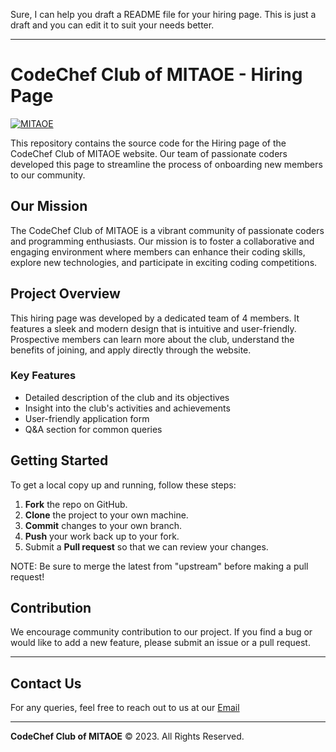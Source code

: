 Sure, I can help you draft a README file for your hiring page. This is just a draft and you can edit it to suit your needs better.

---

# CodeChef Club of MITAOE - Hiring Page 

[![MITAOE](logo-link.png)](website-link)

This repository contains the source code for the Hiring page of the CodeChef Club of MITAOE website. Our team of passionate coders developed this page to streamline the process of onboarding new members to our community. 

## Our Mission

The CodeChef Club of MITAOE is a vibrant community of passionate coders and programming enthusiasts. Our mission is to foster a collaborative and engaging environment where members can enhance their coding skills, explore new technologies, and participate in exciting coding competitions.

## Project Overview

This hiring page was developed by a dedicated team of 4 members. It features a sleek and modern design that is intuitive and user-friendly. Prospective members can learn more about the club, understand the benefits of joining, and apply directly through the website. 

### Key Features

- Detailed description of the club and its objectives
- Insight into the club's activities and achievements
- User-friendly application form 
- Q&A section for common queries

## Getting Started

To get a local copy up and running, follow these steps:

1. **Fork** the repo on GitHub.
2. **Clone** the project to your own machine.
3. **Commit** changes to your own branch.
4. **Push** your work back up to your fork.
5. Submit a **Pull request** so that we can review your changes.

NOTE: Be sure to merge the latest from "upstream" before making a pull request!

## Contribution

We encourage community contribution to our project. If you find a bug or would like to add a new feature, please submit an issue or a pull request.

---

## Contact Us 

For any queries, feel free to reach out to us at our [Email](neeraj.kumar@mitaoe.ac.in)

---

**CodeChef Club of MITAOE** © 2023. All Rights Reserved.
